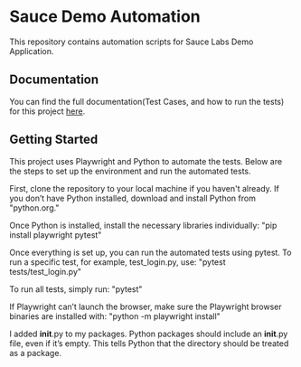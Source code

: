 # Sauce Demo Automation

This repository contains automation scripts for Sauce Labs Demo Application.

## Documentation

You can find the full documentation(Test Cases, and how to run the tests) for this project [here](https://github.com/Hadzee/Sauce-Demo-Automation/tree/master/Documentation).


## Getting Started

This project uses Playwright and Python to automate the tests. 
Below are the steps to set up the environment and run the automated tests.

First, clone the repository to your local machine if you haven't already.
If you don’t have Python installed, download and install Python from "python.org."

Once Python is installed, install the necessary libraries individually:
"pip install playwright pytest"

Once everything is set up, you can run the automated tests using pytest.
To run a specific test, for example, test_login.py, use:
"pytest tests/test_login.py"

To run all tests, simply run:
"pytest"

If Playwright can’t launch the browser, make sure the Playwright browser binaries are installed with:
"python -m playwright install"

I added __init__.py to my packages. Python packages should include an __init__.py file, even if it’s empty.
This tells Python that the directory should be treated as a package. 